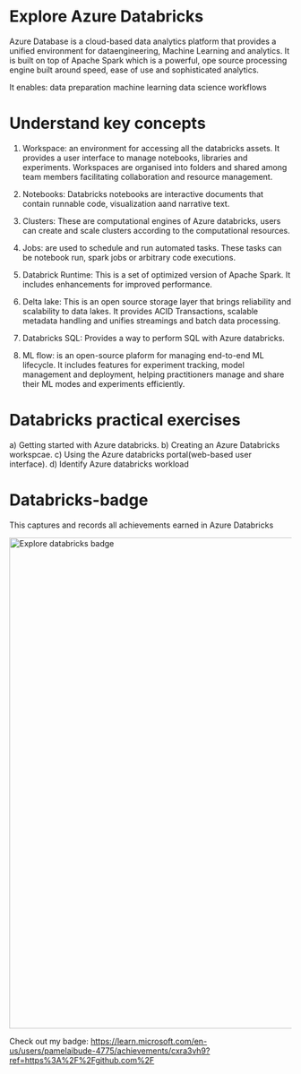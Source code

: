 # Explore Azure Databricks
Azure Database is a cloud-based data analytics platform that provides a unified environment for dataengineering, Machine Learning and analytics. It is built on top of Apache Spark which is a powerful, ope source processing engine built around speed, ease of use and sophisticated analytics. 

It enables:
data preparation
machine learning
data science workflows

# Understand key concepts

1) Workspace: an environment for accessing all the databricks assets. It provides a user interface to manage notebooks, libraries and experiments. Workspaces are organised into folders and shared among team members facilitating collaboration and resource management.

2) Notebooks: Databricks notebooks are interactive documents that contain runnable code, visualization aand narrative text.
3) Clusters: These are computational engines of Azure databricks, users can create and scale clusters according to the computational resources.
4) Jobs: are used to schedule and run automated tasks. These tasks can be notebook run, spark jobs or arbitrary code executions.
5) Databrick Runtime: This is a set of optimized version of Apache Spark. It includes enhancements for improved performance.
6) Delta lake: This is an open source storage layer that brings reliability and scalability to data lakes. It provides ACID Transactions, scalable metadata handling and unifies streamings and batch data processing.
7) Databricks SQL: Provides a way to perform SQL with Azure databricks.
8) ML flow: is an open-source plaform for managing end-to-end ML lifecycle. It includes features for experiment tracking, model management and deployment, helping practitioners manage and share their ML modes and experiments efficiently.


# Databricks practical exercises
a) Getting started with Azure databricks.
b) Creating an Azure Databricks workspcae.
c) Using the Azure databricks portal(web-based user interface).
d) Identify Azure databricks workload 

# Databricks-badge
This captures and records all achievements earned in Azure Databricks

<img width="877" alt="Explore databricks badge " src="https://github.com/user-attachments/assets/655e37d3-acc1-4f05-a08a-6879e9591d80" />

Check out my badge: https://learn.microsoft.com/en-us/users/pamelaibude-4775/achievements/cxra3vh9?ref=https%3A%2F%2Fgithub.com%2F



